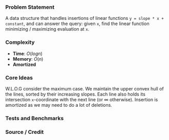### Problem Statement
A data structure that handles insertions of linear functions `y = slope * x + constant`, and can answer the query: given `x`, find the linear function minimizing / maximizing evaluation at `x`.

### Complexity
- **Time**: $O(log n)$
- **Memory**: $O(n)$
- **Amortized**

### Core Ideas
W.L.O.G consider the maximum case. We maintain the upper convex hull of the lines, sorted by their increasing slopes.
Each line also holds its intersection `x`-coordinate with the next line (or $\infty$ otherwise).
Insertion is amortized as we may need to do a lot of deletions.

### Tests and Benchmarks


### Source / Credit
